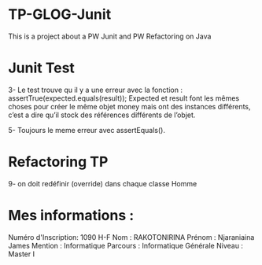 # TP-GLOG-Junit
This is a project about a PW Junit and PW Refactoring on Java

# Junit Test

3- Le test trouve qu il y a une erreur avec la fonction :		assertTrue(expected.equals(result)); 
Expected et result font les mêmes choses pour créer le même objet money mais ont des instances différents, c’est a dire qu’il stock des références différents de l’objet.

5- Toujours le meme erreur avec assertEquals().



# Refactoring TP
9- on doit redéfinir (override) dans chaque classe Homme

# Mes informations :
Numéro d'Inscription: 1090 H-F
Nom : RAKOTONIRINA
Prénom :  Njaraniaina James
Mention : Informatique
Parcours : Informatique Générale
Niveau : Master I
